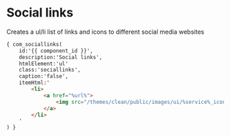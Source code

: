 Social links
============

Creates a ul/li list of links and icons to different social media websites

```html
{ com_sociallinks(
	id:'{{ component_id }}',
	description:'Social links',
	htmlElement:'ul'
	class:'sociallinks',
	caption:'false',
	itemHtml:'
		<li>
			<a href="%url%">
				<img src="/themes/clean/public/images/ui/%service%_icon.png" alt="%service%">
			</a>
		</li>
	'
) }
```